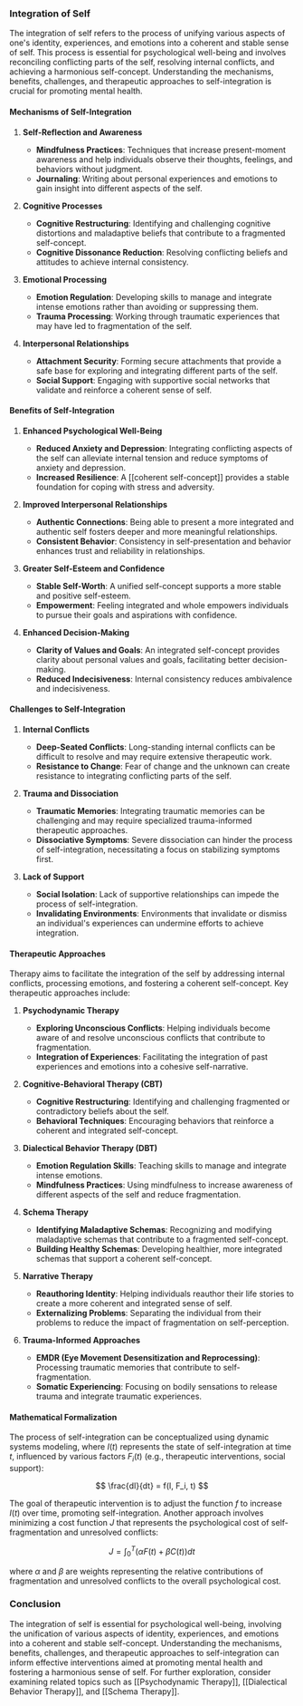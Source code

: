 ### Integration of Self

The integration of self refers to the process of unifying various aspects of one's identity, experiences, and emotions into a coherent and stable sense of self. This process is essential for psychological well-being and involves reconciling conflicting parts of the self, resolving internal conflicts, and achieving a harmonious self-concept. Understanding the mechanisms, benefits, challenges, and therapeutic approaches to self-integration is crucial for promoting mental health.

#### Mechanisms of Self-Integration

1. **Self-Reflection and Awareness**
   - **Mindfulness Practices**: Techniques that increase present-moment awareness and help individuals observe their thoughts, feelings, and behaviors without judgment.
   - **Journaling**: Writing about personal experiences and emotions to gain insight into different aspects of the self.

2. **Cognitive Processes**
   - **Cognitive Restructuring**: Identifying and challenging cognitive distortions and maladaptive beliefs that contribute to a fragmented self-concept.
   - **Cognitive Dissonance Reduction**: Resolving conflicting beliefs and attitudes to achieve internal consistency.

3. **Emotional Processing**
   - **Emotion Regulation**: Developing skills to manage and integrate intense emotions rather than avoiding or suppressing them.
   - **Trauma Processing**: Working through traumatic experiences that may have led to fragmentation of the self.

4. **Interpersonal Relationships**
   - **Attachment Security**: Forming secure attachments that provide a safe base for exploring and integrating different parts of the self.
   - **Social Support**: Engaging with supportive social networks that validate and reinforce a coherent sense of self.

#### Benefits of Self-Integration

1. **Enhanced Psychological Well-Being**
   - **Reduced Anxiety and Depression**: Integrating conflicting aspects of the self can alleviate internal tension and reduce symptoms of anxiety and depression.
   - **Increased Resilience**: A [[coherent self-concept]] provides a stable foundation for coping with stress and adversity.

2. **Improved Interpersonal Relationships**
   - **Authentic Connections**: Being able to present a more integrated and authentic self fosters deeper and more meaningful relationships.
   - **Consistent Behavior**: Consistency in self-presentation and behavior enhances trust and reliability in relationships.

3. **Greater Self-Esteem and Confidence**
   - **Stable Self-Worth**: A unified self-concept supports a more stable and positive self-esteem.
   - **Empowerment**: Feeling integrated and whole empowers individuals to pursue their goals and aspirations with confidence.

4. **Enhanced Decision-Making**
   - **Clarity of Values and Goals**: An integrated self-concept provides clarity about personal values and goals, facilitating better decision-making.
   - **Reduced Indecisiveness**: Internal consistency reduces ambivalence and indecisiveness.

#### Challenges to Self-Integration

1. **Internal Conflicts**
   - **Deep-Seated Conflicts**: Long-standing internal conflicts can be difficult to resolve and may require extensive therapeutic work.
   - **Resistance to Change**: Fear of change and the unknown can create resistance to integrating conflicting parts of the self.

2. **Trauma and Dissociation**
   - **Traumatic Memories**: Integrating traumatic memories can be challenging and may require specialized trauma-informed therapeutic approaches.
   - **Dissociative Symptoms**: Severe dissociation can hinder the process of self-integration, necessitating a focus on stabilizing symptoms first.

3. **Lack of Support**
   - **Social Isolation**: Lack of supportive relationships can impede the process of self-integration.
   - **Invalidating Environments**: Environments that invalidate or dismiss an individual's experiences can undermine efforts to achieve integration.

#### Therapeutic Approaches

Therapy aims to facilitate the integration of the self by addressing internal conflicts, processing emotions, and fostering a coherent self-concept. Key therapeutic approaches include:

1. **Psychodynamic Therapy**
   - **Exploring Unconscious Conflicts**: Helping individuals become aware of and resolve unconscious conflicts that contribute to fragmentation.
   - **Integration of Experiences**: Facilitating the integration of past experiences and emotions into a cohesive self-narrative.

2. **Cognitive-Behavioral Therapy (CBT)**
   - **Cognitive Restructuring**: Identifying and challenging fragmented or contradictory beliefs about the self.
   - **Behavioral Techniques**: Encouraging behaviors that reinforce a coherent and integrated self-concept.

3. **Dialectical Behavior Therapy (DBT)**
   - **Emotion Regulation Skills**: Teaching skills to manage and integrate intense emotions.
   - **Mindfulness Practices**: Using mindfulness to increase awareness of different aspects of the self and reduce fragmentation.

4. **Schema Therapy**
   - **Identifying Maladaptive Schemas**: Recognizing and modifying maladaptive schemas that contribute to a fragmented self-concept.
   - **Building Healthy Schemas**: Developing healthier, more integrated schemas that support a coherent self-concept.

5. **Narrative Therapy**
   - **Reauthoring Identity**: Helping individuals reauthor their life stories to create a more coherent and integrated sense of self.
   - **Externalizing Problems**: Separating the individual from their problems to reduce the impact of fragmentation on self-perception.

6. **Trauma-Informed Approaches**
   - **EMDR (Eye Movement Desensitization and Reprocessing)**: Processing traumatic memories that contribute to self-fragmentation.
   - **Somatic Experiencing**: Focusing on bodily sensations to release trauma and integrate traumatic experiences.

#### Mathematical Formalization

The process of self-integration can be conceptualized using dynamic systems modeling, where $I(t)$ represents the state of self-integration at time $t$, influenced by various factors $F_i(t)$ (e.g., therapeutic interventions, social support):

$$
\frac{dI}{dt} = f(I, F_i, t)
$$

The goal of therapeutic intervention is to adjust the function $f$ to increase $I(t)$ over time, promoting self-integration. Another approach involves minimizing a cost function $J$ that represents the psychological cost of self-fragmentation and unresolved conflicts:

$$
J = \int_{0}^{T} \left( \alpha F(t) + \beta C(t) \right) dt
$$

where $\alpha$ and $\beta$ are weights representing the relative contributions of fragmentation and unresolved conflicts to the overall psychological cost.

### Conclusion

The integration of self is essential for psychological well-being, involving the unification of various aspects of identity, experiences, and emotions into a coherent and stable self-concept. Understanding the mechanisms, benefits, challenges, and therapeutic approaches to self-integration can inform effective interventions aimed at promoting mental health and fostering a harmonious sense of self. For further exploration, consider examining related topics such as [[Psychodynamic Therapy]], [[Dialectical Behavior Therapy]], and [[Schema Therapy]].